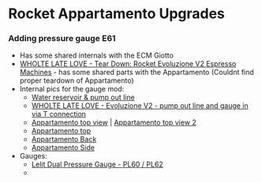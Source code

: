 # Rocket Appartamento Upgrades

### Adding pressure gauge E61
 * Has some shared internals with the ECM Giotto
 * [WHOLTE LATE LOVE - Tear Down: Rocket Evoluzione V2 Espresso Machines](https://www.youtube.com/watch?v=KJwq4wR8vds) - has some shared parts with the Appartamento (Couldnt find proper teardown of Appartamento)
 * Internal pics for the gauge mod:
   * [Water reservoir & pump out line](http://legacy.sweetmarias.com/espresso_giotto/giotto_premium_plus/GiottoPrem_overpressure_valve.jpg)
   * [WHOLTE LATE LOVE - Evoluzione V2 - pump out line and gauge in via T connection](https://s3.amazonaws.com/wll-community-production/videos/social_share_landscapes/000/001/115/original/tech-tips.jpg)
   * [Appartamento top view](http://cdn2.bigcommerce.com/server4900/65740/product_images/uploaded_images/img-1192.jpg) | [Appartamento top view 2](http://cdn2.bigcommerce.com/server4900/65740/product_images/uploaded_images/img-1193.jpg)
   * [Appartamento top](http://www.rimprezza.de/WebRoot/Store18/Shops/63241512/MediaGallery/Appartamento/S-IMG_3553.JPG)
   * [Appartamento Back](http://www.rimprezza.de/WebRoot/Store18/Shops/63241512/MediaGallery/Appartamento/S-IMG_3557.JPG)
   * [Appartamento Side](http://www.rimprezza.de/WebRoot/Store18/Shops/63241512/MediaGallery/Appartamento/S-IMG_3558.JPG)
 * Gauges:
   * [Lelit Dual Pressure Gauge - PL60 / PL62](http://www.1st-line.com/store/pc/catalog/Lelit/MC593_detail.jpg)
   * 
